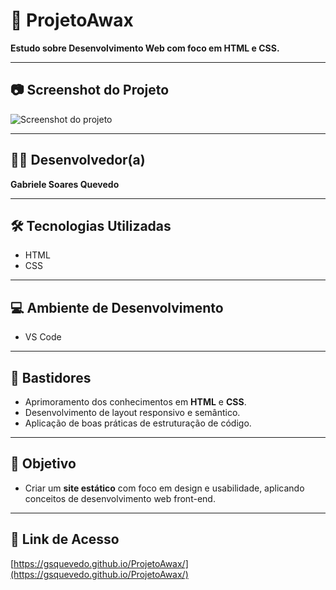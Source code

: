 # 🎨 ProjetoAwax

**Estudo sobre Desenvolvimento Web com foco em HTML e CSS.**

---

## 📷 Screenshot do Projeto

![Screenshot do projeto](./screen.png)

---

## 🧑‍💻 Desenvolvedor(a)

**Gabriele Soares Quevedo**

---

## 🛠️ Tecnologias Utilizadas

- HTML
- CSS

---

## 💻 Ambiente de Desenvolvimento

- VS Code

---

## 📁 Bastidores

- Aprimoramento dos conhecimentos em **HTML** e **CSS**.
- Desenvolvimento de layout responsivo e semântico.
- Aplicação de boas práticas de estruturação de código.

---

## 🎯 Objetivo

- Criar um **site estático** com foco em design e usabilidade, aplicando conceitos de desenvolvimento web front-end.

---

## 🔗 Link de Acesso

[https://gsquevedo.github.io/ProjetoAwax/](https://gsquevedo.github.io/ProjetoAwax/)
